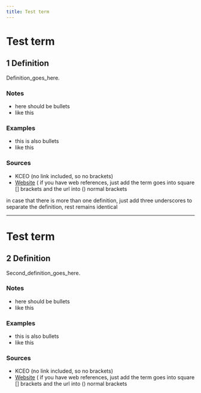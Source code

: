 ```yaml
---
title: Test term
---
```


# Test term

## 1 Definition

Definition_goes_here. 

### Notes
- here should be bullets
- like this

### Examples 
- this is also bullets
- like this

### Sources 
- KCEO (no link included, so no brackets)
- [Website](https://en.wikipedia.org/wiki/Thai_script) ( if you have web references, just add the term goes into square [] brackets and the url into () normal brackets

in case that there is more than one definition, just add three underscores to separate the definition, rest remains identical 

___

# Test term

## 2 Definition

Second_definition_goes_here. 

### Notes
- here should be bullets
- like this

### Examples 
- this is also bullets
- like this

### Sources 
- KCEO (no link included, so no brackets)
- [Website](https://en.wikipedia.org/wiki/Thai_script) ( if you have web references, just add the term goes into square [] brackets and the url into () normal brackets
